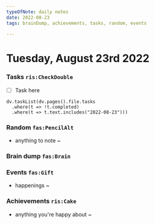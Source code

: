 ```yaml
---
typeOfNote: daily notes
date: 2022-08-23
tags: brainDump, achievements, tasks, random, events

---
```

# Tuesday, August 23rd 2022

### Tasks `ris:CheckDouble`
 - [ ] Task here

```dataviewjs
dv.taskList(dv.pages().file.tasks 
  .where(t => !t.completed)
  .where(t => t.text.includes("2022-08-23")))
```



### Random `fas:PencilAlt`
 - anything to note ~




### Brain dump `fas:Brain`





### Events `fas:Gift`
 - happenings ~






### Achievements `ris:Cake`
 - anything you're happy about ~ 

